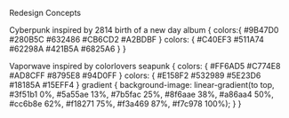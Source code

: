 Redesign Concepts

Cyberpunk inspired by 2814 birth of a new day album
 {
   colors:{
     #9B47D0
     #280B5C
     #632486
     #CB6CD2
     #A2BDBF
   }
   colors: {
     #C40EF3
     #511A74
     #62298A
     #421B5A
     #6825A6
   }
 }

 Vaporwave inspired by colorlovers seapunk 
 {
   colors: {
     #FF6AD5
     #C774E8
     #AD8CFF
     #8795E8
     #94D0FF
   }
   colors: {
     #E158F2
     #532989
     #5E23D6
     #18185A
     #15EFF4
   }
   gradient {
     background-image: linear-gradient(to top, #3f51b1 0%, #5a55ae 13%, #7b5fac 25%, #8f6aae 38%, #a86aa4 50%, #cc6b8e 62%, #f18271 75%, #f3a469 87%, #f7c978 100%);
   }
 }